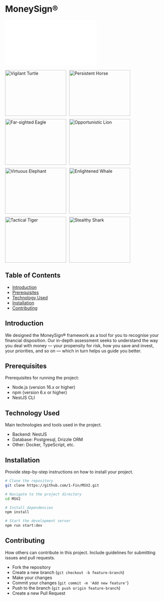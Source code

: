 # MoneySign®

![Animated Image 1](robot.html)

<div style="display: flex; flex-wrap: wrap; gap: 10px;">
  <img src="https://moneysign.s3.ap-south-1.amazonaws.com/Moneysign_SDK/turtle.svg" alt="Vigilant Turtle" style="width: 200px; height: 150px;">
  <img src="https://moneysign.s3.ap-south-1.amazonaws.com/Moneysign_SDK/horse.svg" alt="Persistent Horse" style="width: 200px; height: 150px;">
  <img src="https://moneysign.s3.ap-south-1.amazonaws.com/Moneysign_SDK/eagle.svg" alt="Far-sighted Eagle" style="width: 200px; height: 150px;">
  <img src="https://moneysign.s3.ap-south-1.amazonaws.com/Moneysign_SDK/lion.svg" alt="Opportunistic Lion" style="width: 200px; height: 150px;">
  <img src="https://moneysign.s3.ap-south-1.amazonaws.com/Moneysign_SDK/elephant.svg" alt="Virtuous Elephant" style="width: 200px; height: 150px;">
  <img src="https://moneysign.s3.ap-south-1.amazonaws.com/Moneysign_SDK/whale.svg" alt="Enlightened Whale" style="width: 200px; height: 150px;">
  <img src="https://moneysign.s3.ap-south-1.amazonaws.com/Moneysign_SDK/tiger.svg" alt="Tactical Tiger" style="width: 200px; height: 150px;">
  <img src="https://moneysign.s3.ap-south-1.amazonaws.com/Moneysign_SDK/shark.svg" alt="Stealthy Shark" style="width: 200px; height: 150px;">
</div>

## Table of Contents

- [Introduction](#introduction)
- [Prerequisites](#prerequisites)
- [Technology Used](#technology-used)
- [Installation](#installation)
- [Contributing](#contributing)

## Introduction

We designed the MoneySign® framework as a tool for you to recognise your financial disposition. Our in-depth assessment seeks to understand the way you deal with money — your propensity for risk, how you save and invest, your priorities, and so on — which in turn helps us guide you better.

## Prerequisites

Prerequisites for running the project:

- Node.js (version 16.x or higher)
- npm (version 6.x or higher)
- NestJS CLI

## Technology Used

Main technologies and tools used in the project.

- Backend: NestJS
- Database: Postgresql, Drizzle ORM
- Other: Docker, TypeScript, etc.

## Installation

Provide step-by-step instructions on how to install your project.

```bash
# Clone the repository
git clone https://github.com/1-Fin/MSV2.git

# Navigate to the project directory
cd MSV2

# Install dependencies
npm install

# Start the development server
npm run start:dev
```

## Contributing
How others can contribute in this project. Include guidelines for submitting issues and pull requests.

- Fork the repository
- Create a new branch (`git checkout -b feature-branch`)
- Make your changes
- Commit your changes (`git commit -m 'Add new feature'`)
- Push to the branch (`git push origin feature-branch`)
- Create a new Pull Request

